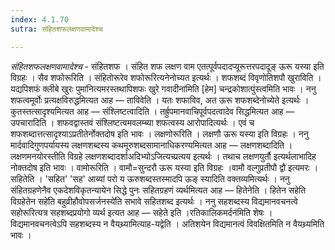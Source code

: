 ```yaml
---
index: 4.1.70
sutra: संहितशफलक्षणवामादेश्च

---
```

_संहितशफलक्षणवामादेश्च_ - संहितशफ । संहित शफ लक्षण वाम एतत्पूर्वपदादप्यूरूत्तरपदादूङ् ऊरू यस्या इति विग्रहः । सैव शफोरूरिति । संहितोरूरेव शफोरूरित्यनेनोच्यत इत्यर्थः । शफशब्दं विवृणोतिशपौ खुराविति । यद्यपिशफं क्लीबे खुरः पुमा॑नित्यमरस्तथापिशफः खुरे गवादीना॑मिति [हेम] चन्द्रकोशात्पुंस्त्वमिति भावः । ननु शफत्वमूर्वोः प्रत्यक्षविरुद्धमित्यत आह — ताविवेति । यतः शफाविव, अत ऊरू शफशब्देनोच्येते इत्यर्थः । कुतस्तत्सादृश्यमित्यत आह — संश्लिष्टत्वादिति । तर्ह्रुपमानवाचिपूर्वपदत्वादेव सिद्धमित्यत आह — उपचारादिति । शफवद्वास्तवं संश्लिष्टत्वमवलम्ब्या शफत्वस्य आरोपादित्यर्थः । एवं च शफशब्दात्तत्सादृश्याऽप्रतीतेर्नोक्तदोष इति भावः । लक्षणोरूरिति । लक्षणौ ऊरू यस्या इति विग्रहः । ननु मार्दवादिगुणपर्यायस्य लक्षणशब्दस्य कथमूरुशब्दसामानाधिकरण्यमित्यत आह — लक्षणशब्दादिति । लक्षणमनयोरस्तीति विग्रहे लक्षणशब्दादर्शाअदिभ्योऽजित्यच्प्रत्यय इत्यर्थः । तथाच लक्षणयुर्तौ इत्यर्थलाभादिह नोक्तदोष इति भावः । वामोरूरिति । वामौ=सुन्दरौ ऊरू यस्या इति विग्रहः ।वामौ वल्गुप्रतीपौ द्वौ॑ इत्यमरः ।सहितेति । 'सहित' 'सह' आब्यां परो य ऊरुशब्दस्तस्मादपि ऊङ् स्यादिति वक्तव्यमित्यर्थः । ननु संहितग्रहणेनैव एकदेशविकृतन्यायेन सिद्धे पुनः सहितग्रहणं व्यर्थमित्यत आह — हितेनेति । हितेन सहेति विग्रहेतेन सहे॑ति बहुव्रीहौवोपसर्जनस्ये॑ति सभावे सहितशब्द इत्यर्थः । ननु सहशब्दस्य विद्यमानवचनत्वे सहोरूरित्यत्र सहशब्दप्रयोगो व्यर्थ इत्यत आह — सहेते इति ।रतिकालिकमर्दन॑मिति शेषः । विद्यमानवचनत्वेऽपि सहशब्दस्य न वैयथ्र्यामित्याह-यद्वेति । अतिशयेन विद्यमानत्वं विवक्षितमिति न वैयथ्र्यमिति भावः ।